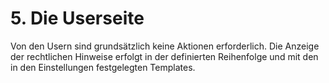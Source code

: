# 5. Die Userseite

Von den Usern sind grundsätzlich keine Aktionen erforderlich. 
Die Anzeige der rechtlichen Hinweise erfolgt in der definierten Reihenfolge und mit den in den Einstellungen festgelegten Templates.